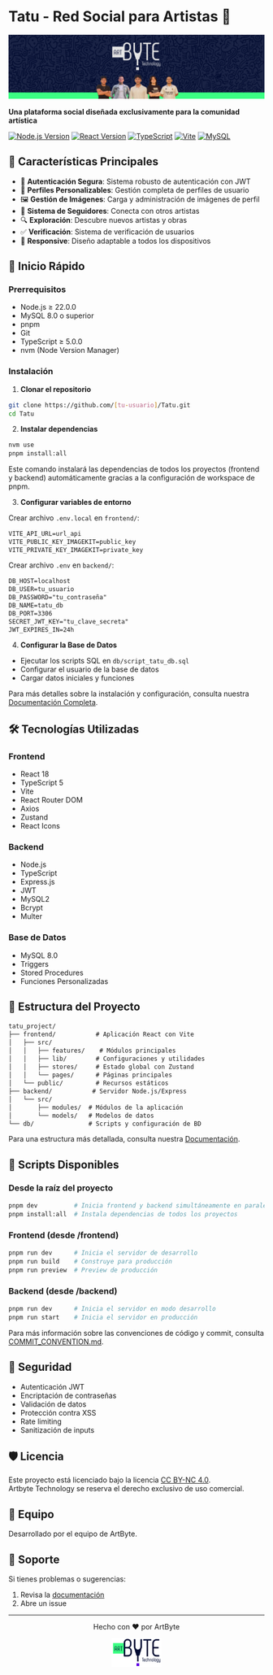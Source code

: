 # Tatu - Red Social para Artistas 🎨

<img src="./frontend/public/img/Banner-documentacion.png" alt="Tatu Logo"/>
<br>

  <p><strong>Una plataforma social diseñada exclusivamente para la comunidad artística</strong></p>
</div>

[![Node.js Version](https://img.shields.io/badge/node-%3E%3D22.0.0-brightgreen.svg)](https://nodejs.org)
[![React Version](https://img.shields.io/badge/react-18.x-blue.svg)](https://reactjs.org)
[![TypeScript](https://img.shields.io/badge/typescript-%3E%3D5.0.0-blue.svg)](https://www.typescriptlang.org/)
[![Vite](https://img.shields.io/badge/vite-latest-purple.svg)](https://vitejs.dev)
[![MySQL](https://img.shields.io/badge/mysql-8.0-blue.svg)](https://www.mysql.com)

## 🌟 Características Principales

- 🔐 **Autenticación Segura**: Sistema robusto de autenticación con JWT
- 👤 **Perfiles Personalizables**: Gestión completa de perfiles de usuario
- 🖼️ **Gestión de Imágenes**: Carga y administración de imágenes de perfil
- 🤝 **Sistema de Seguidores**: Conecta con otros artistas
- 🔍 **Exploración**: Descubre nuevos artistas y obras
- ✅ **Verificación**: Sistema de verificación de usuarios
- 📱 **Responsive**: Diseño adaptable a todos los dispositivos

## 🚀 Inicio Rápido

### Prerrequisitos

- Node.js ≥ 22.0.0
- MySQL 8.0 o superior
- pnpm
- Git
- TypeScript ≥ 5.0.0
- nvm (Node Version Manager)

### Instalación

1. **Clonar el repositorio**

```bash
git clone https://github.com/[tu-usuario]/Tatu.git
cd Tatu
```

2. **Instalar dependencias**

```bash
nvm use
pnpm install:all
```

Este comando instalará las dependencias de todos los proyectos (frontend y backend) automáticamente gracias a la configuración de workspace de pnpm.

3. **Configurar variables de entorno**

Crear archivo `.env.local` en `frontend/`:

```
VITE_API_URL=url_api
VITE_PUBLIC_KEY_IMAGEKIT=public_key
VITE_PRIVATE_KEY_IMAGEKIT=private_key
```

Crear archivo `.env` en `backend/`:

```
DB_HOST=localhost
DB_USER=tu_usuario
DB_PASSWORD="tu_contraseña"
DB_NAME=tatu_db
DB_PORT=3306
SECRET_JWT_KEY="tu_clave_secreta"
JWT_EXPIRES_IN=24h
```

4. **Configurar la Base de Datos**

- Ejecutar los scripts SQL en `db/script_tatu_db.sql`
- Configurar el usuario de la base de datos
- Cargar datos iniciales y funciones

Para más detalles sobre la instalación y configuración, consulta nuestra [Documentación Completa](DOCUMENTACION.md).

## 🛠️ Tecnologías Utilizadas

### Frontend

- React 18
- TypeScript 5
- Vite
- React Router DOM
- Axios
- Zustand
- React Icons

### Backend

- Node.js
- TypeScript
- Express.js
- JWT
- MySQL2
- Bcrypt
- Multer

### Base de Datos

- MySQL 8.0
- Triggers
- Stored Procedures
- Funciones Personalizadas

## 📁 Estructura del Proyecto

```
tatu_project/
├── frontend/           # Aplicación React con Vite
│   ├── src/
│   │   ├── features/    # Módulos principales
│   │   ├── lib/        # Configuraciones y utilidades
│   │   ├── stores/     # Estado global con Zustand
│   │   └── pages/      # Páginas principales
│   └── public/         # Recursos estáticos
├── backend/           # Servidor Node.js/Express
│   └── src/
│       ├── modules/  # Módulos de la aplicación
│       └── models/   # Modelos de datos
└── db/               # Scripts y configuración de BD
```

Para una estructura más detallada, consulta nuestra [Documentación](DOCUMENTACION.md).

## 🚀 Scripts Disponibles

### Desde la raíz del proyecto

```bash
pnpm dev          # Inicia frontend y backend simultáneamente en paralelo
pnpm install:all  # Instala dependencias de todos los proyectos
```

### Frontend (desde /frontend)

```bash
pnpm run dev      # Inicia el servidor de desarrollo
pnpm run build    # Construye para producción
pnpm run preview  # Preview de producción
```

### Backend (desde /backend)

```bash
pnpm run dev      # Inicia el servidor en modo desarrollo
pnpm run start    # Inicia el servidor en producción
```

Para más información sobre las convenciones de código y commit, consulta [COMMIT_CONVENTION.md](COMMIT_CONVENTION.md).

## 🔐 Seguridad

- Autenticación JWT
- Encriptación de contraseñas
- Validación de datos
- Protección contra XSS
- Rate limiting
- Sanitización de inputs

## 🛡️ Licencia

Este proyecto está licenciado bajo la licencia [CC BY-NC 4.0](https://creativecommons.org/licenses/by-nc/4.0/).  
Artbyte Technology se reserva el derecho exclusivo de uso comercial.

## 👥 Equipo

Desarrollado por el equipo de ArtByte.

## 🤔 Soporte

Si tienes problemas o sugerencias:

1. Revisa la [documentación](DOCUMENTACION.md)
2. Abre un issue

---

<div align="center">
  <p>Hecho con ❤️ por ArtByte</p>
  <img src="./frontend/public/img/Logo _ART_BYTE.png" alt="ArtByte Logo" width="100"/>
</div>
